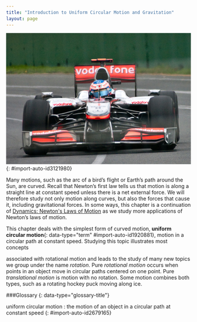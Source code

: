 ```yaml
---
title: "Introduction to Uniform Circular Motion and Gravitation"
layout: page
---
```





![The figure shows, from front, a red and silver coloured Formula One car turning through a curve in a race on the Melbourne Grand Prix track, with the driver in seat.](../resources/Figure_07_00_01a.jpg "This Australian Grand Prix Formula 1 race car moves in a circular path as it makes the turn. Its wheels also spin rapidly&#x2014;the latter completing many revolutions, the former only part of one (a circular arc). The same physical principles are involved in each. (credit: Richard Munckton)")
{: #import-auto-id3121980}

Many motions, such as the arc of a bird’s flight or Earth’s path around the Sun,
are curved. Recall that Newton’s first law tells us that motion is along a
straight line at constant speed unless there is a net external force. We will
therefore study not only motion along curves, but also the forces that cause it,
including gravitational forces. In some ways, this chapter is a continuation
of [Dynamics: Newton\'s Laws of Motion](/contents/m42129) as we study more
applications of Newton’s laws of motion.

This chapter deals with the simplest form of curved motion, **uniform circular
motion**{: data-type="term" #import-auto-id1920881}, motion in a circular path
at constant speed. Studying this topic illustrates most concepts

associated with rotational motion and leads to the study of many new topics we
group under the name *rotation*. Pure 
*rotational motion* occurs when points in an object move in circular paths
centered on one point. Pure *translational motion* is motion with no rotation.
Some motion combines both types, such as a rotating hockey puck moving along
ice.

<div data-type="glossary" markdown="1">

###Glossary
{: data-type="glossary-title"}

uniform circular motion
: the motion of an object in a circular path at constant speed 
{: #import-auto-id2679165}

</div>

